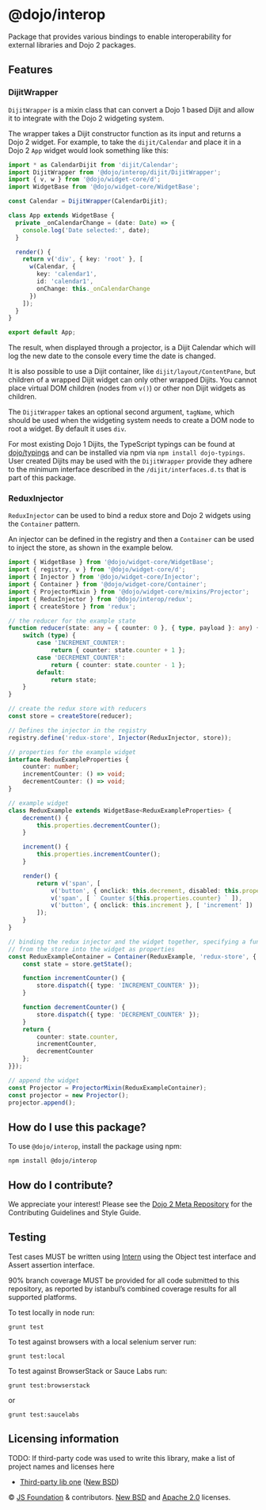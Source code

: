 # @dojo/interop

<!-- TODO: change and uncomment
[![Build Status](https://travis-ci.org/dojo/interop.svg?branch=master)](https://travis-ci.org/dojo/interop)
[![codecov](https://codecov.io/gh/dojo/interop/branch/master/graph/badge.svg)](https://codecov.io/gh/dojo/interop)
[![npm version](https://badge.fury.io/js/dojo-<< package-name >>.svg)](http://badge.fury.io/js/%40dojo%2Finterop)
-->

Package that provides various bindings to enable interoperability for external libraries and Dojo 2 packages.

## Features

### DijitWrapper

`DijitWrapper` is a mixin class that can convert a Dojo 1 based Dijit and allow it to integrate with the Dojo 2 widgeting system.

The wrapper takes a Dijit constructor function as its input and returns a Dojo 2 widget.  For example, to take the `dijit/Calendar`
and place it in a Dojo 2 `App` widget would look something like this:

```ts
import * as CalendarDijit from 'dijit/Calendar';
import DijitWrapper from '@dojo/interop/dijit/DijitWrapper';
import { v, w } from '@dojo/widget-core/d';
import WidgetBase from '@dojo/widget-core/WidgetBase';

const Calendar = DijitWrapper(CalendarDijit);

class App extends WidgetBase {
  private _onCalendarChange = (date: Date) => {
    console.log('Date selected:', date);
  }

  render() {
    return v('div', { key: 'root' }, [
      w(Calendar, {
        key: 'calendar1',
        id: 'calendar1',
        onChange: this._onCalendarChange
      })
    ]);
  }
}

export default App;
```

The result, when displayed through a projector, is a Dijit Calendar which will log the new date to the console every time the date is changed.

It is also possible to use a Dijit container, like `dijit/layout/ContentPane`, but children of a wrapped Dijit widget can only other
wrapped Dijits.  You cannot place virtual DOM children (nodes from `v()`) or other non Dijit widgets as children.

The `DijitWrapper` takes an optional second argument, `tagName`, which should be used when the widgeting system needs to create a DOM node to root a widget.  By default it uses `div`.

For most existing Dojo 1 Dijits, the TypeScript typings can be found at [dojo/typings](https://github.com/dojo/typings) and can be installed via npm via `npm install dojo-typings`.  User created Dijits may be used with the `DijitWrapper` provide they adhere to the minimum interface described in the `/dijit/interfaces.d.ts` that is part of this package.

### ReduxInjector

`ReduxInjector` can be used to bind a redux store and Dojo 2 widgets using the `Container` pattern.

An injector can be defined in the registry and then a `Container` can be used to inject the store, as shown in the example below.

```typescript
import { WidgetBase } from '@dojo/widget-core/WidgetBase';
import { registry, v } from '@dojo/widget-core/d';
import { Injector } from '@dojo/widget-core/Injector';
import { Container } from '@dojo/widget-core/Container';
import { ProjectorMixin } from '@dojo/widget-core/mixins/Projector';
import { ReduxInjector } from '@dojo/interop/redux';
import { createStore } from 'redux';

// the reducer for the example state
function reducer(state: any = { counter: 0 }, { type, payload }: any) {
	switch (type) {
		case 'INCREMENT_COUNTER':
			return { counter: state.counter + 1 };
		case 'DECREMENT_COUNTER':
			return { counter: state.counter - 1 };
		default:
			return state;
	}
}

// create the redux store with reducers
const store = createStore(reducer);

// Defines the injector in the registry
registry.define('redux-store', Injector(ReduxInjector, store));

// properties for the example widget
interface ReduxExampleProperties {
	counter: number;
	incrementCounter: () => void;
	decrementCounter: () => void;
}

// example widget
class ReduxExample extends WidgetBase<ReduxExampleProperties> {
	decrement() {
		this.properties.decrementCounter();
	}

	increment() {
		this.properties.incrementCounter();
	}

	render() {
		return v('span', [
			v('button', { onclick: this.decrement, disabled: this.properties.counter === 0 }, [ 'decrement' ]),
			v('span', [ ` Counter ${this.properties.counter} ` ]),
			v('button', { onclick: this.increment }, [ 'increment' ])
		]);
	}
}

// binding the redux injector and the widget together, specifying a function that injects attributes
// from the store into the widget as properties
const ReduxExampleContainer = Container(ReduxExample, 'redux-store', { getProperties: (store: Store<any>, properties: any) => {
	const state = store.getState();

	function incrementCounter() {
		store.dispatch({ type: 'INCREMENT_COUNTER' });
	}

	function decrementCounter() {
		store.dispatch({ type: 'DECREMENT_COUNTER' });
	}
	return {
		counter: state.counter,
		incrementCounter,
		decrementCounter
	};
}});

// append the widget
const Projector = ProjectorMixin(ReduxExampleContainer);
const projector = new Projector();
projector.append();
```

## How do I use this package?

To use `@dojo/interop`, install the package using npm:

```
npm install @dojo/interop
```

## How do I contribute?

We appreciate your interest!  Please see the [Dojo 2 Meta Repository](https://github.com/dojo/meta#readme) for the
Contributing Guidelines and Style Guide.

## Testing

Test cases MUST be written using [Intern](https://theintern.github.io) using the Object test interface and Assert assertion interface.

90% branch coverage MUST be provided for all code submitted to this repository, as reported by istanbul’s combined coverage results for all supported platforms.

To test locally in node run:

`grunt test`

To test against browsers with a local selenium server run:

`grunt test:local`

To test against BrowserStack or Sauce Labs run:

`grunt test:browserstack`

or

`grunt test:saucelabs`

## Licensing information

TODO: If third-party code was used to write this library, make a list of project names and licenses here

* [Third-party lib one](https//github.com/foo/bar) ([New BSD](http://opensource.org/licenses/BSD-3-Clause))

© [JS Foundation](https://js.foundation/) & contributors. [New BSD](http://opensource.org/licenses/BSD-3-Clause) and [Apache 2.0](https://opensource.org/licenses/Apache-2.0) licenses.
